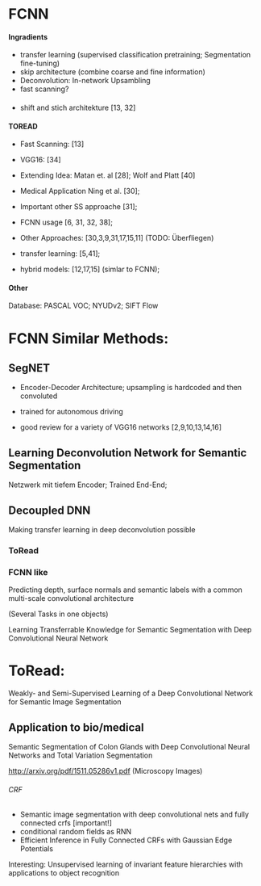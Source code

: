 # FCNN

#### Ingradients

* transfer learning (supervised classification pretraining; Segmentation fine-tuning)
* skip architecture (combine coarse and fine information)
* Deconvolution: In-network Upsambling
* fast scanning?


#### 

* shift and stich architekture [13, 32]


#### TOREAD

* Fast Scanning: [13]

* VGG16: [34]
* Extending Idea: Matan et. al [28]; Wolf and Platt [40]
* Medical Application Ning et al. [30];
* Important other SS approache [31];
* FCNN usage [6, 31, 32, 38];
* Other Approaches: [30,3,9,31,17,15,11] (TODO: Überfliegen)
* transfer learning: [5,41];
* hybrid models: [12,17,15] (simlar to FCNN);

#### Other

Database:
PASCAL VOC; NYUDv2; SIFT Flow

# FCNN Similar Methods:

## SegNET

* Encoder-Decoder Architecture; upsampling is hardcoded and then convoluted
* trained for autonomous driving

* good review for a variety of VGG16 networks [2,9,10,13,14,16]

## Learning Deconvolution Network for Semantic Segmentation

Netzwerk mit tiefem Encoder; Trained End-End;

## Decoupled DNN

Making transfer learning in deep deconvolution possible



### ToRead

### FCNN like

Predicting depth, surface normals and semantic labels with a common multi-scale convolutional architecture

(Several Tasks in one objects)

Learning Transferrable Knowledge for Semantic Segmentation with Deep Convolutional Neural Network

# ToRead:

Weakly- and Semi-Supervised Learning of a Deep Convolutional Network for Semantic Image Segmentation


## Application to bio/medical

Semantic Segmentation of Colon Glands with Deep Convolutional Neural Networks and Total Variation Segmentation

http://arxiv.org/pdf/1511.05286v1.pdf
(Microscopy Images)



###### CRF

* Semantic image segmentation with deep convolutional nets and fully
connected crfs [important!]
* conditional random fields as RNN
* Efficient Inference in Fully Connected CRFs with Gaussian Edge Potentials


Interesting: Unsupervised learning of invariant feature hierarchies with applications to object
recognition 









